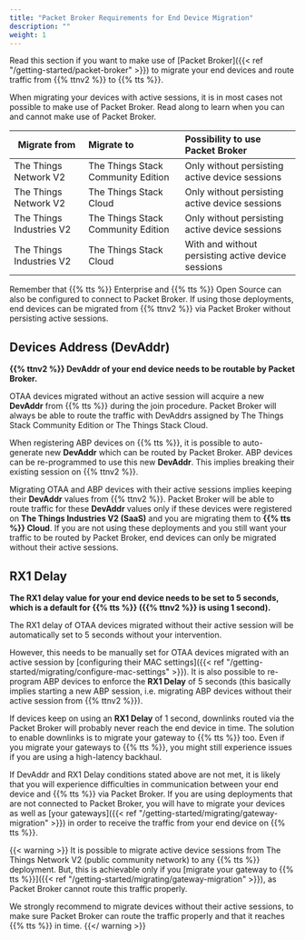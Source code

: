 ```yaml
---
title: "Packet Broker Requirements for End Device Migration"
description: ""
weight: 1
---
```


Read this section if you want to make use of [Packet Broker]({{< ref "/getting-started/packet-broker" >}}) to migrate your end devices and route traffic from {{% ttnv2 %}} to {{% tts %}}.

<!--more-->

When migrating your devices with active sessions, it is in most cases not possible to make use of Packet Broker. Read along to learn when you can and cannot make use of Packet Broker.

| Migrate from  | Migrate to | Possibility to use Packet Broker |
| ------------- |:-------------| :-----|
| The Things Network V2 | The Things Stack Community Edition | Only without persisting active device sessions |
| The Things Network V2 | The Things Stack Cloud | Only without persisting active device sessions |
| The Things Industries V2 | The Things Stack Community Edition | Only without persisting active device sessions |
| The Things Industries V2 | The Things Stack Cloud | With and without persisting active device sessions |

Remember that {{% tts %}} Enterprise and {{% tts %}} Open Source can also be configured to connect to Packet Broker. If using those deployments, end devices can be migrated from {{% ttnv2 %}} via Packet Broker without persisting active sessions.

## Devices Address (DevAddr)

**{{% ttnv2 %}} DevAddr of your end device needs to be routable by Packet Broker.**

OTAA devices migrated without an active session will acquire a new **DevAddr** from {{% tts %}} during the join procedure. Packet Broker will always be able to route the traffic with DevAddrs assigned by The Things Stack Community Edition or The Things Stack Cloud.

When registering ABP devices on {{% tts %}}, it is possible to auto-generate new **DevAddr** which can be routed by Packet Broker. ABP devices can be re-programmed to use this new **DevAddr**. This implies breaking their existing session on {{% ttnv2 %}}.

Migrating OTAA and ABP devices with their active sessions implies keeping their **DevAddr** values from {{% ttnv2 %}}. Packet Broker will be able to route traffic for these **DevAddr** values only if these devices were registered on **The Things Industries V2 (SaaS)** and you are migrating them to **{{% tts %}} Cloud**. If you are not using these deployments and you still want your traffic to be routed by Packet Broker, end devices can only be migrated without their active sessions.

## RX1 Delay 

**The **RX1 delay** value for your end device needs to be set to 5 seconds, which is a default for {{% tts %}} ({{% ttnv2 %}} is using 1 second).**    
    
The RX1 delay of OTAA devices migrated without their active session will be automatically set to 5 seconds without your intervention.

However, this needs to be manually set for OTAA devices migrated with an active session by [configuring their MAC settings]({{< ref "/getting-started/migrating/configure-mac-settings" >}}). It is also possible to re-program ABP devices to enforce the **RX1 Delay** of 5 seconds (this basically implies starting a new ABP session, i.e. migrating ABP devices without their active session from {{% ttnv2 %}}).

If devices keep on using an **RX1 Delay** of 1 second, downlinks routed via the Packet Broker will probably never reach the end device in time. The solution to enable downlinks is to migrate your gateway to {{% tts %}} too. Even if you migrate your gateways to {{% tts %}}, you might still experience issues if you are using a high-latency backhaul.

If DevAddr and RX1 Delay conditions stated above are not met, it is likely that you will experience difficulties in communication between your end device and {{% tts %}} via Packet Broker. If you are using deployments that are not connected to Packet Broker, you will have to migrate your devices as well as [your gateways]({{< ref "/getting-started/migrating/gateway-migration" >}}) in order to receive the traffic from your end device on {{% tts %}}.

{{< warning >}} It is possible to migrate active device sessions from The Things Network V2 (public community network) to any {{% tts %}} deployment. But, this is achievable only if you [migrate your gateway to {{% tts %}}]({{< ref "/getting-started/migrating/gateway-migration" >}}), as Packet Broker cannot route this traffic properly.

We strongly recommend to migrate devices without their active sessions, to make sure Packet Broker can route the traffic properly and that it reaches {{% tts %}} in time. {{</ warning >}}

